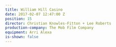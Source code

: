 ```yaml
---
title: William Hill Casino
date: 2017-02-07 12:47:00 Z
position: 15
director: Christian Knowles-Fitton + Lee Roberts
production-company: The Mob Film Company
equipment: Arri Alexa
is-shown: false
---
```


